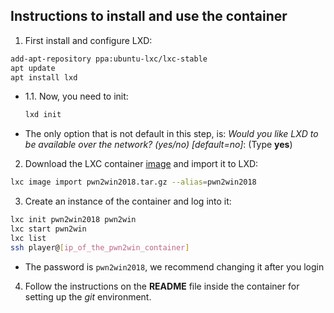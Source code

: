 ## Instructions to install and use the container

1. First install and configure LXD:

```bash
add-apt-repository ppa:ubuntu-lxc/lxc-stable
apt update
apt install lxd
```

 - 1.1. Now, you need to init:
 
    ```bash
    lxd init
    ```  
 
  - The only option that is not default in this step, is: 
 *Would you like LXD to be available over the network? (yes/no) [default=no]*: (Type **yes**)
 
 
2. Download the LXC container [image](https://cloud.ufscar.br:8080/v1/AUTH_c93b694078064b4f81afd2266a502511/static.pwn2win.party/pwn2win2018.tar.gz) and import it to LXD:

```bash
lxc image import pwn2win2018.tar.gz --alias=pwn2win2018
```

3. Create an instance of the container and log into it:

```bash
lxc init pwn2win2018 pwn2win
lxc start pwn2win
lxc list
ssh player@[ip_of_the_pwn2win_container]
```

  * The password is `pwn2win2018`, we recommend changing it after you login


4. Follow the instructions on the **README** file inside the container for setting up the _git_ environment.
